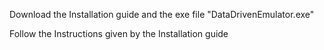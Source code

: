 Download the Installation guide and the exe file "DataDrivenEmulator.exe"

Follow the Instructions given by the Installation guide
